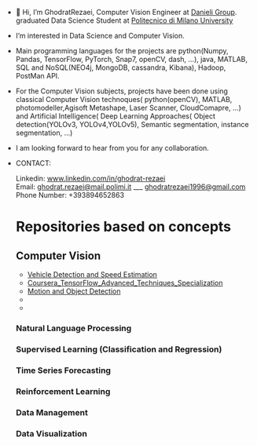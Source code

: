 -  👋 Hi, I’m GhodratRezaei, Computer Vision Engineer at [Danieli Group](https://www.danieli.com/). graduated Data Science Student at [Politecnico di Milano University](https://www.polimi.it/)
-  I’m interested in Data Science and Computer Vision.
-  Main programming languages for the projects are python(Numpy, Pandas, TensorFlow, PyTorch, Snap7, openCV, dash, ...), java, MATLAB, SQL and NoSQL(NEO4j,
MongoDB, cassandra, Kibana), Hadoop, PostMan API.
-  For the Computer Vision subjects, projects have been done using classical Computer Vision technoques( python(openCV),
MATLAB, photomodeller,Agisoft Metashape, Laser Scanner, CloudComapre, ...) and Artificial Intelligence( Deep Learning Approaches( Object detection(YOLOv3, YOLOv4,YOLOv5),
Semantic segmentation, instance segmentation, ...)
-  I am looking forward to hear from you for any collaboration.


-   CONTACT: 

      Linkedin:  www.linkedin.com/in/ghodrat-rezaei       
      Email:  ghodrat.rezaei@mail.polimi.it  ___  ghodratrezaei1996@gmail.com  
      Phone Number:   +393894652863
      
      
      # Repositories based on concepts
     
      
      
      
      ## Computer Vision 
       *  [Vehicle Detection and Speed Estimation]()
       *  [Coursera_TensorFlow_Advanced_Techniques_Specialization]()
       *  [Motion and Object Detection]()
       *  
       *  

      
      
      
      
      
      
      ### Natural Language Processing 
      
      
      
      
      ### Supervised Learning (Classification and Regression)
      
      
      
      
      
      
      ### Time Series Forecasting 
      
      
      
      
      ### Reinforcement Learning
      
      
      
      ### Data Management 
      
      ### Data Visualization 
      
      
      
      
      
      
      
      
